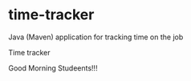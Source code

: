 # time-tracker
Java (Maven) application for tracking time on the job

Time tracker

Good Morning Studeents!!!
